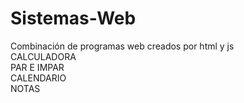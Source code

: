 # Sistemas-Web
Combinación de programas web creados por html y js    
CALCULADORA     
PAR E IMPAR   
CALENDARIO    
NOTAS   
